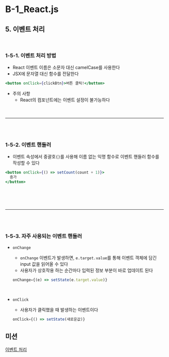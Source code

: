 # B-1_React.js
## 5. 이벤트 처리
<br>

### 1-5-1. 이벤트 처리 방법
- React 이벤트 이름은 소문자 대신 camelCase를 사용한다
- JSX에 문자열 대신 함수를 전달한다

```jsx
<button onClick={clickBtn}>버튼 클릭!</button>
```

- 주의 사항
    - React의 컴포넌트에는 이벤트 설정이 불가능하다
<br><br><br>
<hr>
<br><br>

### 1-5-2. 이벤트 핸들러
- 이벤트 속성에서 중괄호`{}`를 사용해 이름 없는 익명 함수로 이벤트 핸들러 함수를 작성할 수 있다

```jsx
<button onClick={() => setCount(count + 1)}>
  증가
</button>
```
<br><br><br>
<hr>
<br><br>

### 1-5-3. 자주 사용되는 이벤트 핸들러
- `onChange`
    - `onChange` 이벤트가 발생하면, `e.target.value`를 통해 이벤트 객체에 담긴 input 값을 읽어올 수 있다
    - 사용자가 상호작용 하는 순간마다 입력된 정보 부분이 바로 업데이트 된다
    
    ```jsx
    onChange={(e) => setState(e.target.value)}
    ```
    <br>

- `onClick`
    - 사용자가 클릭했을 때 발생하는 이벤트이다
    
    ```jsx
    onClick={() => setState(새로운값)}
    ```

## 미션
[이벤트 처리](https://www.notion.so/05-21b1eb8b52ff80d8a3f5d118177e725c?source=copy_link)
